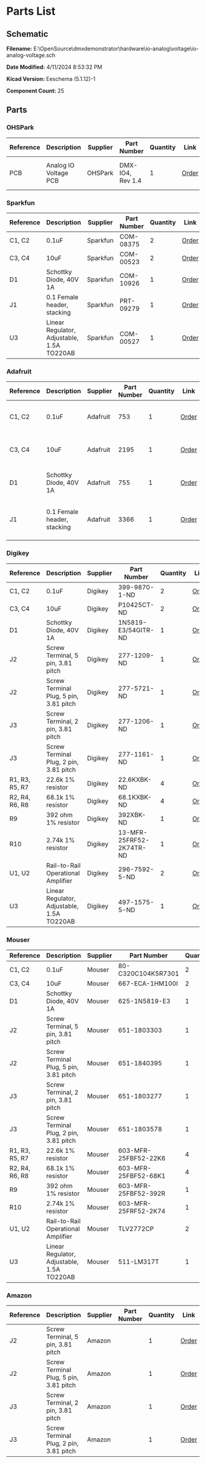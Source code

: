 
# Parts List

## Schematic

**Filename:** E:\OpenSource\dmxdemonstrator\hardware\io-analog\voltage\io-analog-voltage.sch

**Date Modified:** 4/11/2024 8:53:32 PM

**Kicad Version:** Eeschema (5.1.12)-1

**Component Count:** 25

## Parts


### OHSPark

Reference|Description|Supplier|Part Number|Quantity|Link|Notes
---------|-----------|--------|-----------|--------|----|-----
PCB|Analog IO Voltage PCB|OHSPark|DMX-IO4, Rev 1.4|1|[Order](https://oshpark.com/shared_projects/Vaqpv5tp)|pack of 3, 2 not used
<!--PARTROW-->

### Sparkfun

Reference|Description|Supplier|Part Number|Quantity|Link|Notes
---------|-----------|--------|-----------|--------|----|-----
C1, C2|0.1uF|Sparkfun|COM-08375|2|[Order](https://www.sparkfun.com/products/8375)|
C3, C4|10uF|Sparkfun|COM-00523|2|[Order](https://www.sparkfun.com/products/523)|
D1|Schottky Diode, 40V 1A|Sparkfun|COM-10926|1|[Order](https://www.sparkfun.com/products/10926)|
J1|0.1 Female header, stacking|Sparkfun|PRT-09279|1|[Order](https://www.sparkfun.com/products/9279)|
U3|Linear Regulator, Adjustable, 1.5A TO220AB|Sparkfun|COM-00527|1|[Order](https://www.sparkfun.com/products/527)|
<!--PARTROW-->

### Adafruit

Reference|Description|Supplier|Part Number|Quantity|Link|Notes
---------|-----------|--------|-----------|--------|----|-----
C1, C2|0.1uF|Adafruit|753|1|[Order](https://www.adafruit.com/product/753)|pack of 10, 8 not used
C3, C4|10uF|Adafruit|2195|1|[Order](https://www.adafruit.com/product/2195)|pack of 10, 8 not used
D1|Schottky Diode, 40V 1A|Adafruit|755|1|[Order](https://www.adafruit.com/product/755)|pack of 10, 9 not used
J1|0.1 Female header, stacking|Adafruit|3366|1|[Order](https://www.adafruit.com/product/3366)|pack of 15, 14 not used
<!--PARTROW-->

### Digikey

Reference|Description|Supplier|Part Number|Quantity|Link|Notes
---------|-----------|--------|-----------|--------|----|-----
C1, C2|0.1uF|Digikey| 399-9870-1-ND|2|[Order](https://www.digikey.com/en/products/detail/kemet/C320C104K5R5TA7301/3726156?s=N4IgTCBcDaIMIGYwAY4EZkBYDSBWASrgCoCCA7AsmiALoC%2BQA)|
C3, C4|10uF|Digikey|P10425CT-ND|2|[Order](https://www.digikey.com/en/products/detail/panasonic-electronic-components/ECA-1HM100I/268510)|
D1|Schottky Diode, 40V 1A|Digikey|1N5819-E3/54GITR-ND|1|[Order](https://www.digikey.com/en/products/detail/vishay-general-semiconductor-diodes-division/1N5819-E3-54/1023527)|
J2|Screw Terminal, 5 pin, 3.81 pitch|Digikey|277-1209-ND|1|[Order](https://www.digikey.com/en/products/detail/phoenix-contact/1803303/260577)|
J2|Screw Terminal Plug, 5 pin, 3.81 pitch|Digikey|277-5721-ND|1|[Order](https://www.digikey.com/en/products/detail/phoenix-contact/1840395/349180)|
J3|Screw Terminal, 2 pin, 3.81 pitch|Digikey|277-1206-ND|1|[Order](https://www.digikey.com/en/products/detail/phoenix-contact/1803277/260574)|
J3|Screw Terminal Plug, 2 pin, 3.81 pitch|Digikey|277-1161-ND|1|[Order](https://www.digikey.com/en/products/detail/phoenix-contact/1803578/260529)|
R1, R3, R5, R7|22.6k 1% resistor|Digikey|22.6KXBK-ND|4|[Order](https://www.digikey.com/en/products/detail/yageo/MFR-25FBF52-22K6/13286)|
R2, R4, R6, R8|68.1k 1% resistor|Digikey|68.1KXBK-ND|4|[Order](https://www.digikey.com/en/products/detail/yageo/MFR-25FBF52-68K1/13440)|
R9|392 ohm 1% resistor|Digikey|392XBK-ND|1|[Order](https://www.digikey.com/en/products/detail/yageo/MFR-25FBF52-392R/12919)|
R10|2.74k 1% resistor|Digikey|13-MFR-25FRF52-2K74TR-ND|1|[Order](https://www.digikey.com/en/products/detail/yageo/MFR-25FRF52-2K74/14933)|
U1, U2|Rail-to-Rail Operational Amplifier|Digikey|296-7592-5-ND|2|[Order](https://www.digikey.com/en/products/detail/texas-instruments/TLV2772CP/374329)|
U3|Linear Regulator, Adjustable, 1.5A TO220AB|Digikey|497-1575-5-ND|1|[Order](https://www.digikey.com//product-detail/en/stmicroelectronics/LM317T/497-1575-5-ND/591677)|
<!--PARTROW-->

### Mouser

Reference|Description|Supplier|Part Number|Quantity|Link|Notes
---------|-----------|--------|-----------|--------|----|-----
C1, C2|0.1uF|Mouser|80-C320C104K5R7301|2|[Order](https://www.mouser.com/ProductDetail/KEMET/C320C104K5R5TA7301/?qs=cWONFOU2MXytiO%2Fz22pl%252Bg%3D%3D)|
C3, C4|10uF|Mouser|667-ECA-1HM100I|2|[Order](https://www.mouser.com/ProductDetail/Panasonic/ECA-1HM100I?qs=iJXPy%2FkScuGKyyHdlAUvZA%3D%3D)|
D1|Schottky Diode, 40V 1A|Mouser|625-1N5819-E3|1|[Order](https://www.mouser.com/ProductDetail/Vishay-General-Semiconductor/1N5819-E3-54?qs=7w0fSgRKp93guDuu%252B5hJ0Q%3D%3D)|
J2|Screw Terminal, 5 pin, 3.81 pitch|Mouser|651-1803303|1|[Order](https://www.mouser.com/ProductDetail/Phoenix-Contact/1803303?qs=%2FbRkJSLTVS9WBPBJW9%252BTpg%3D%3D)|
J2|Screw Terminal Plug, 5 pin, 3.81 pitch|Mouser|651-1840395|1|[Order](https://www.mouser.com/ProductDetail/Phoenix-Contact/1840395?qs=aYsvlkyO7qNkqSrlH0CBYg%3D%3D)|
J3|Screw Terminal, 2 pin, 3.81 pitch|Mouser|651-1803277|1|[Order](https://www.mouser.com/ProductDetail/Phoenix-Contact/1803277?qs=8BCRtFWWXOQYeqQFCAtgBw%3D%3D)|
J3|Screw Terminal Plug, 2 pin, 3.81 pitch|Mouser|651-1803578|1|[Order](https://www.mouser.com/ProductDetail/Phoenix-Contact/1803578?qs=qgZcrvoyHAesJBL6Ph4eYw%3D%3D)|
R1, R3, R5, R7|22.6k 1% resistor|Mouser|603-MFR-25FBF52-22K6|4|[Order](https://www.mouser.com/ProductDetail/YAGEO/MFR-25FBF52-22K6?qs=oAGoVhmvjhyqOVvYs9FeFg%3D%3D)|
R2, R4, R6, R8|68.1k 1% resistor|Mouser|603-MFR-25FBF52-68K1|4|[Order](https://www.mouser.com/ProductDetail/YAGEO/MFR-25FBF52-68K1?qs=oAGoVhmvjhxWiKYWiCojiA%3D%3D)|
R9|392 ohm 1% resistor|Mouser|603-MFR-25FBF52-392R|1|[Order](https://www.mouser.com/ProductDetail/YAGEO/MFR-25FBF52-392R?qs=oAGoVhmvjhy6pvrooMNCwg%3D%3D)|
R10|2.74k 1% resistor|Mouser|603-MFR-25FRF52-2K74|1|[Order](https://www.mouser.com/ProductDetail/YAGEO/MFR-25FRF52-2K74?qs=oAGoVhmvjhwhcYVvwkvvFg%3D%3D)|
U1, U2|Rail-to-Rail Operational Amplifier|Mouser|TLV2772CP|2|[Order](https://www.mouser.com/ProductDetail/Texas-Instruments/TLV2772CP?qs=xJkDX%2FqrskNfjj3oeOxKDg%3D%3D)|
U3|Linear Regulator, Adjustable, 1.5A TO220AB|Mouser|511-LM317T|1|[Order](https://www.mouser.com/ProductDetail/STMicroelectronics/LM317T?qs=swDD%252BF%252Bps7c8uLyY%252B3mJJw%3D%3D)|
<!--PARTROW-->

### Amazon

Reference|Description|Supplier|Part Number|Quantity|Link|Notes
---------|-----------|--------|-----------|--------|----|-----
J2|Screw Terminal, 5 pin, 3.81 pitch|Amazon||1|[Order](https://www.amazon.com/s?k=Phoenix+Contact+3.81+mm+5+pin+socket+right+angle&crid=1XISPHWJA8SB4&sprefix=phoenix+contact+3.81+mm+5+pin+socket+right+angl%2Caps%2C146&ref=nb_sb_noss)|
J2|Screw Terminal Plug, 5 pin, 3.81 pitch|Amazon||1|[Order](https://www.amazon.com/s?k=Phoenix+Contact+3.81+mm+5+pin+socket+right+angle&crid=1XISPHWJA8SB4&sprefix=phoenix+contact+3.81+mm+5+pin+socket+right+angl%2Caps%2C146&ref=nb_sb_noss)|
J3|Screw Terminal, 2 pin, 3.81 pitch|Amazon||1|[Order](https://www.amazon.com/s?k=Phoenix+Contact+3.81+mm+2+pin+socket+right+angle&crid=1XISPHWJA8SB4&sprefix=phoenix+contact+3.81+mm+2+pin+socket+right+angl%2Caps%2C146&ref=nb_sb_noss)|
J3|Screw Terminal Plug, 2 pin, 3.81 pitch|Amazon||1|[Order](https://www.amazon.com/s?k=Phoenix+Contact+3.81+mm+2+pin+plug&crid=2KEUSC18B1BWF&sprefix=phoenix+contact+3.81+mm+2+pin+plug%2Caps%2C152&ref=nb_sb_noss)|
<!--PARTROW-->
<!--VENDORLIST-->

